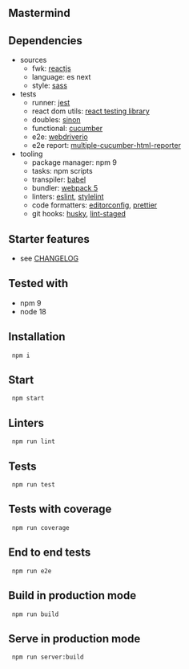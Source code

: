## Mastermind

## Dependencies

- sources
  - fwk: [reactjs](https://reactjs.org)
  - language: es next
  - style: [sass](https://sass-lang.com)
- tests
  - runner: [jest](https://facebook.github.io/jest/)
  - react dom utils: [react testing library](https://testing-library.com/docs/react-testing-library/intro/)
  - doubles: [sinon](https://sinonjs.org)
  - functional: [cucumber](https://cucumber.io)
  - e2e: [webdriverio](https://webdriver.io)
  - e2e report: [multiple-cucumber-html-reporter](https://github.com/wswebcreation/multiple-cucumber-html-reporter)
- tooling
  - package manager: npm 9
  - tasks: npm scripts
  - transpiler: [babel](https://babeljs.io)
  - bundler: [webpack 5](https://webpack.js.org)
  - linters: [eslint](https://eslint.org), [stylelint](https://stylelint.io)
  - code formatters: [editorconfig](https://editorconfig.org), [prettier](https://prettier.io)
  - git hooks: [husky](https://github.com/typicode/husky), [lint-staged](https://github.com/okonet/lint-staged)

## Starter features

- see [CHANGELOG](CHANGELOG.md)

## Tested with

- npm 9
- node 18

## Installation

` npm i`

## Start

` npm start`

## Linters

` npm run lint`

## Tests

` npm run test`

## Tests with coverage

` npm run coverage`

## End to end tests

` npm run e2e`

## Build in production mode

` npm run build`

## Serve in production mode

` npm run server:build`
